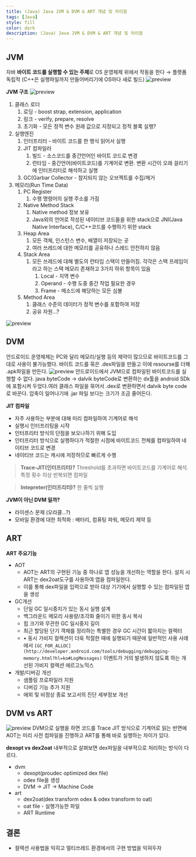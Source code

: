 ```yaml
---
title: (Java) Java JVM & DVM & ART 개념 및 차이점
tags: [Java]
style: fill
color: dark
description: (Java) Java JVM & DVM & ART 개념 및 차이점
---
```


## JVM
자바 **바이트 코드를 실행할 수 있는 주체**로 OS 운영체제 위에서 작동을 한다
→ 플랫폼 독립적 (C++은 실행파일까지 만들어버리기에 OS마다 새로 빌드)
![preview](https://s3.us-west-2.amazonaws.com/secure.notion-static.com/ffbad388-80dd-45ed-95f8-2be00445971a/Untitled.png?X-Amz-Algorithm=AWS4-HMAC-SHA256&X-Amz-Content-Sha256=UNSIGNED-PAYLOAD&X-Amz-Credential=AKIAT73L2G45EIPT3X45%2F20220221%2Fus-west-2%2Fs3%2Faws4_request&X-Amz-Date=20220221T140409Z&X-Amz-Expires=86400&X-Amz-Signature=55949eca282fefbcf2805754e33156715b4eabf0993e48472388774b29cb669b&X-Amz-SignedHeaders=host&response-content-disposition=filename%20%3D%22Untitled.png%22&x-id=GetObject)

**JVM 구조**
![preview](https://s3.us-west-2.amazonaws.com/secure.notion-static.com/e85d13f5-ff2f-4372-b106-d6f6f83f27bd/Untitled.png?X-Amz-Algorithm=AWS4-HMAC-SHA256&X-Amz-Content-Sha256=UNSIGNED-PAYLOAD&X-Amz-Credential=AKIAT73L2G45EIPT3X45%2F20220221%2Fus-west-2%2Fs3%2Faws4_request&X-Amz-Date=20220221T140419Z&X-Amz-Expires=86400&X-Amz-Signature=125365dc1c15f3372e438acb4fa34d548a178892280034ac114e2376b8c604be&X-Amz-SignedHeaders=host&response-content-disposition=filename%20%3D%22Untitled.png%22&x-id=GetObject)
1. 클래스 로더
    1. 로딩 - boost strap, extension, application
    2. 링크 - verify, prepare, resolve
    3. 초기화 - 모든 정적 변수 원래 값으로 지정되고 정적 블록 실행?
2. 실행엔진
    1. 인터프리터 - 바이트 코드를 한 행식 읽어서 실행
    2. JIT 컴파일러
        1. 빌드 - 소스코드를 중간언어인 바이트 코드로 변경
        2. 런타임 - 중간언어(바이트코드)를 기계어로 변환. 변환 시간이 오래 걸리기에 인터프리터로 해석하고 실행
    3. GC(Garbar Collector - 참지되지 않는 오브젝트를 수집/제거
3. 메모리(Run Time Data)
    1. PC Register
        1. 수행 명령어의 실행 주소를 가짐
    2. Native Method Stack
        1. Native method 정보 보유
        2. Java외의 언어로 작성된 네이티브 코드들을 위한 stack으로 JNI(Java Native Interface), C/C++코드를 수행하기 위한 stack
    3. Heap Area
        1. 모든 객체, 인스턴스 변수, 배열이 저장되는 곳
        2. 여러 쓰레드에 대한 메모리를 공유하나 스레드 안전하지 않음
    4. Stack Area
        1. 모든 쓰레드에 대해 별도의 런타임 스택이 만들어짐. 각각은 스택 프레임이라고 하는 스택 메모리 존재하고 3가지 하위 항목이 있음
            1. Local - 지역 변수
            2. Operand - 수행 도중 중간 작업 필요한 경우
            3. Frame - 메소드에 해당하는 모든 심볼
    5. Method Area
        1. 클래스 수준의 데이터가 정적 변수를 포함하여 저장
        2. 공유 자원...?

![preview](https://s3.us-west-2.amazonaws.com/secure.notion-static.com/74f7eaa6-2e1a-493b-b844-7a08d35d8703/Untitled.png?X-Amz-Algorithm=AWS4-HMAC-SHA256&X-Amz-Content-Sha256=UNSIGNED-PAYLOAD&X-Amz-Credential=AKIAT73L2G45EIPT3X45%2F20220221%2Fus-west-2%2Fs3%2Faws4_request&X-Amz-Date=20220221T140450Z&X-Amz-Expires=86400&X-Amz-Signature=5da4ef0686f25ea9d5c074c6e86d10adc354a2250d9b4c63a450823de847f1b9&X-Amz-SignedHeaders=host&response-content-disposition=filename%20%3D%22Untitled.png%22&x-id=GetObject)

## DVM
안드로이드 운영체제는 PC와 달리 메모리/실행 등의 제약이 많으므로 바이트코드를 그대로 사용이 불가능했다. 바이트 코드를 묶은 .dex파일을 만들고 이에 resourse를 더해 .apk파일을 만든다.
![preview](https://s3.us-west-2.amazonaws.com/secure.notion-static.com/c11ec5bb-d2bc-4e74-8950-b0908955d589/Untitled.png?X-Amz-Algorithm=AWS4-HMAC-SHA256&X-Amz-Content-Sha256=UNSIGNED-PAYLOAD&X-Amz-Credential=AKIAT73L2G45EIPT3X45%2F20220221%2Fus-west-2%2Fs3%2Faws4_request&X-Amz-Date=20220221T140618Z&X-Amz-Expires=86400&X-Amz-Signature=efcedfc195f1e486c402af50c487c04998b0ee501c7e5478a21d9a41daec1e98&X-Amz-SignedHeaders=host&response-content-disposition=filename%20%3D%22Untitled.png%22&x-id=GetObject)
안드로이드에서 JVM으로 컴파일된 바이트코드를 실행할 수 없다. java byteCode → dalvik byteCode로 변환하는 dx툴을 android SDk에 포함시켜 두었다.여러 클래스 파일을 묶어서 .dex로 변환하면서 dalvik byte code 로 바꾼다. 압축이 일어나기에 .jar 파일 보다는 크기가 조금 줄어든다.

**JIT 컴파일**
- 자주 사용하는 부분에 대해 미리 컴파일하여 기계어로 해석
- 실행시 인터프리팅을 시작
- 인터프리터 방식의 단점을 보오나하기 위해 도입
- 인터프리터 방식으로 실행하다가 적절한 시점에 바이트코드 전체를 컴파일하여 네이티브 코드로 변경
- 네이티브 코드는 캐시에 저장하므로 빠르게 수행

> **Trace-JIT(인터프리터)?**
Threshold를 초과하면 바이트코드를 기계어로 해석. 특정 횟수 이상 반복되면 컴파일
>

> **Intepreter(인터프리터)?**
한 줄씩 실행
>

**JVM이 아닌 DVM 일까?**
- 라이센스 문제 (오라클...?)
- 모바일 환경에 대한 최적화 : 배터리, 컴퓨팅 파워, 메모리 제약 등


## ART
**ART 주요기능**
- AOT
    - AOT는 ART의 구현된 기능 중 하나로 앱 성능을 개선하는 역할을 한다. 설치 시 ART는 dex2oat도구를 사용하여 앱을 컴파일한다.
    - 이를 통해 dex파일을 입력으로 받아 대상 기기에서 실행할 수 있는 컴파일된 앱을 생성
- GC개선
    - 단일 GC 일시중지가 있는 동시 실행 설계
    - 백그라운드 메모리 사용량/조각화 줄이기 위한 동시 복사
    - 힙 크기와 무관한 GC 일시중지 길이
    - 최근 할당된 단기 객체를 정리하는 특별한 경우 GC 시간이 짧아지는 컬렉터
    - • 동시 가비지 컬렉션이 더욱 적절한 때에 실행되기 때문에 일반적인 사용 사례에서 `[GC_FOR_ALLOC](http://developer.android.com/tools/debugging/debugging-memory.html?hl=ko#LogMessages)` 이벤트가 거의 발생하지 않도록 하는 개선된 가비지 컬렉션 에르고노믹스
- 개발/디버깅 개선
    - 샘플링 프로파일러 지원
    - 디버깅 기능 추가 지원
    - 에외 및 비정상 종료 보고서의 진단 세부정보 개선

## DVM vs ART
![preview](https://s3.us-west-2.amazonaws.com/secure.notion-static.com/4af82abe-492a-45e3-b110-8202952581e1/Untitled.png?X-Amz-Algorithm=AWS4-HMAC-SHA256&X-Amz-Content-Sha256=UNSIGNED-PAYLOAD&X-Amz-Credential=AKIAT73L2G45EIPT3X45%2F20220221%2Fus-west-2%2Fs3%2Faws4_request&X-Amz-Date=20220221T140526Z&X-Amz-Expires=86400&X-Amz-Signature=82d4681a4dbdc3e9cefe259c647c497e92097bcb9d9bcf733d737273afc6d2d7&X-Amz-SignedHeaders=host&response-content-disposition=filename%20%3D%22Untitled.png%22&x-id=GetObject)
DVM으로 실행을 하면 코드를 Trace JIT 방식으로 기계어로 읽는 반면에 AOT는 미리 사전 컴파일을 진행하고 ART를 통해 바로 실행하는 차이가 있다.

**dexopt vs dex2oat**
내부적으로 살펴보면 dex파일을 내부적으로 처리하는 방식이 다르다.

- dvm
    - dexopt(proudec optimized dex file)
    - odex file을 생성
    - DVM → JIT → Machine Code
- art
    - dex2oat(dex transform odex & odex transform to oat)
    - oat file - 실행가능한 파일
    - ART Runtime


## 결론
- 컬렉션 사용법을 익히고 멀티쓰레드 환경에서의 구현 방법을 익혀두자
